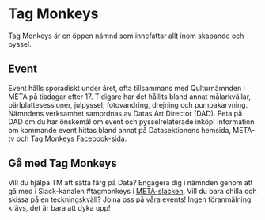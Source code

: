 # Tag Monkeys

Tag Monkeys är en öppen nämnd som innefattar allt inom skapande och pyssel. 


## Event

Event hålls sporadiskt under året, ofta tillsammans med Qulturnämnden i META på tisdagar efter 17. Tidigare har det hållits bland annat målarkvällar, pärlplattesessioner, julpyssel, fotovandring, drejning och pumpakarvning. Nämndens verksamhet samordnas av Datas Art Director (DAD). Peta på DAD om du har önskemål om event och pysselrelaterade inköp! Information om kommande event hittas bland annat på Datasektionens hemsida, META-tv och Tag Monkeys [Facebook-sida](https://www.facebook.com/pages/Tag-Monkeys/120626214692945?fref=ts).


## Gå med Tag Monkeys

Vill du hjälpa TM att sätta färg på Data? Engagera dig i nämnden genom att gå med i Slack-kanalen #tagmonkeys i [META-slacken](meta-lokal.slack.com). Vill du bara chilla och skissa på en teckningskväll? Joina oss på våra events! Ingen föranmälning krävs, det är bara att dyka upp!

